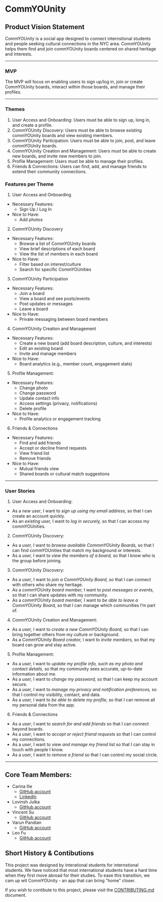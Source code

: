 # CommYOUnity

## Product Vision Statement

CommYOUnity is a social app designed to connect internstional students and people seeking cultural connections in the NYC area. CommYOUnity helps them find and join commYOUnity boards centered on shared heritage and interests. 

---

### MVP

The MVP will focus on enabling users to sign up/log in, join or create CommYOUnity boards, interact within those boards, and manage their profiles.

--- 

### Themes

1. User Access and Onboarding: Users must be able to sign up, long in, and create a profile.
2. CommYOUnity Discovery: Users must be able to browse existing commYOUnity boards and view existing members. 
3. CommYOUnity Participation: Users must be able to join, post, and leave commYOUnity boards.
4. CommYOUnity Creation and Management: Users must be able to create new boards, and invite new members to join.
5. Profile Management: Users must be able to manage their profiles.
6. Friends & Connections: 
   Users can find, add, and manage friends to extend their community connections.

### Features per Theme

1. User Access and Onboarding
- Necessary Features:
  - Sign Up / Log In  
- Nice to Have:  
  - Add photos

2. CommYOUnity Discovery
- Necessary Features: 
  - Browse a list of CommYOUnity boards  
  - View brief descriptions of each board  
  - View the list of members in each board  
- Nice to Have: 
  - Filter based on interest/culture  
  - Search for specific CommYOUnities

3. CommYOUnity Participation 
- Necessary Features:  
  - Join a board  
  - View a board and see posts/events  
  - Post updates or messages  
  - Leave a board  
- Nice to Have: 
  - Private messaging between board members 

4. CommYOUnity Creation and Management
- Necessary Features: 
  - Create a new board (add board description, culture, and interests)  
  - Edit an existing board  
  - Invite and manage members  
- Nice to Have:  
  - Board analytics (e.g., member count, engagement stats)

5. Profile Management: 
- Necessary Features: 
  - Change photo  
  - Change password  
  - Update contact info  
  - Access settings (privacy, notifications)  
  - Delete profile  
- Nice to Have: 
  - Profile analytics or engagement tracking  

6. Friends & Connections
- Necessary Features:
  - Find and add friends  
  - Accept or decline friend requests  
  - View friend list  
  - Remove friends  
- Nice to Have: 
  - Mutual friends view  
  - Shared boards or cultural match suggestions 

--- 

### User Stories

1. User Access and Onboarding:
- As a *new user*, I want to *sign up using my email address,* so that I can create an account quickly.
- As an *existing user,* I want to *log in securely,* so that I can access my commYOUnities.

2. CommYOUnity Discovery:
- As a *user,* I want to *browse available CommmYOUnity Boards,* so that I can find commYOUnities that match my background or interests.
- As a *user,* I want to *view the members of a board,* so that I know who is the group before joining.


3. CommYOUnity Discovery:
- As a *user*, I want to *join a CommYOUnity Board*, so that I can connect with others who share my heritage.
- As a *commYOUnity board member,* I want to *post messages or events,* so that I can share updates with my community.
- As a *commYOUnity board member,* I want to *be able to leave a CommYOUnity Board,* so that I can manage which communities I’m part of.

4. CommYOUnity Creation and Management:
- As a *user,* I want to *create a new CommYOUnity Board,* so that I can bring together others from my culture or background.
- As a *CommYOUnity Board creator,* I want to *invite members,* so that my board can grow and stay active.

5. Profile Management:
- As a *user,* I want to *update my profile info, such as my photo and contact details,* so that my community sees accurate, up-to-date information about me.
- As a *user,* I want to *change my password,* so that I can keep my account secure.
- As a *user,* I want to *manage my privacy and notification preferences,* so that I control my visibility, contact, and data.
- As a *user,* I want to *be able to delete my profile,* so that I can remove all my personal data from the app.

6. Friends & Connections 
- As a *user*, I want to *search for and add friends* so that I can connect beyond boards.  
- As a *user*, I want to *accept or reject friend requests* so that I can control my connections.  
- As a *user*, I want to *view and manage my friend list* so that I can stay in touch with people I know.  
- As a *user*, I want to *remove a friend* so that I can control my social circle.  

---

## Core Team Members:
- Carina Ilie
    - [GitHub account](https://github.com/carinutza)
    - [LinkedIn](https://www.linkedin.com/in/carina-ilie-73659a240/)
- Lovinsh Julka
    - [GitHub account](https://github.com/Lovnish2145)
- Vincent Su
    - [GitHub account](https://github.com/Vincent08199)
- Varun Pandian
    - [GitHub account](https://github.com/V-run64)
- Leo Fu
    - [GitHub account](https://github.com/LeoFYH)

## Short History & Contibutions

This project was designed by interational students for internstional students. We have noticed that most international students have a hard time when they first move abroad for their studies. To ease this transition, we cam up wit CommYOUnity - an app that can bring "home" closer. 

If you wish to contibute to this project, please visit the [CONTRIBUTING.md](./CONTRIBUTING.md) document.
